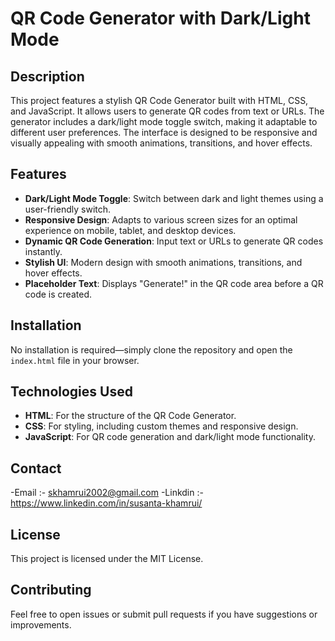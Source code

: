# QR Code Generator with Dark/Light Mode

## Description
This project features a stylish QR Code Generator built with HTML, CSS, and JavaScript. It allows users to generate QR codes from text or URLs. The generator includes a dark/light mode toggle switch, making it adaptable to different user preferences. The interface is designed to be responsive and visually appealing with smooth animations, transitions, and hover effects.

## Features
- **Dark/Light Mode Toggle**: Switch between dark and light themes using a user-friendly switch.
- **Responsive Design**: Adapts to various screen sizes for an optimal experience on mobile, tablet, and desktop devices.
- **Dynamic QR Code Generation**: Input text or URLs to generate QR codes instantly.
- **Stylish UI**: Modern design with smooth animations, transitions, and hover effects.
- **Placeholder Text**: Displays "Generate!" in the QR code area before a QR code is created.

## Installation
No installation is required—simply clone the repository and open the `index.html` file in your browser.

## Technologies Used
- **HTML**: For the structure of the QR Code Generator.
- **CSS**: For styling, including custom themes and responsive design.
- **JavaScript**: For QR code generation and dark/light mode functionality.

## Contact
-Email :- skhamrui2002@gmail.com
-Linkdin :- https://www.linkedin.com/in/susanta-khamrui/

## License
This project is licensed under the MIT License.
## Contributing
Feel free to open issues or submit pull requests if you have suggestions or improvements.
